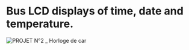 # Bus LCD displays of time, date and temperature. 


![PROJET N°2 _ Horloge de car](https://github.com/user-attachments/assets/ac5a8252-1ff8-45e9-810d-123f197d00ae)
